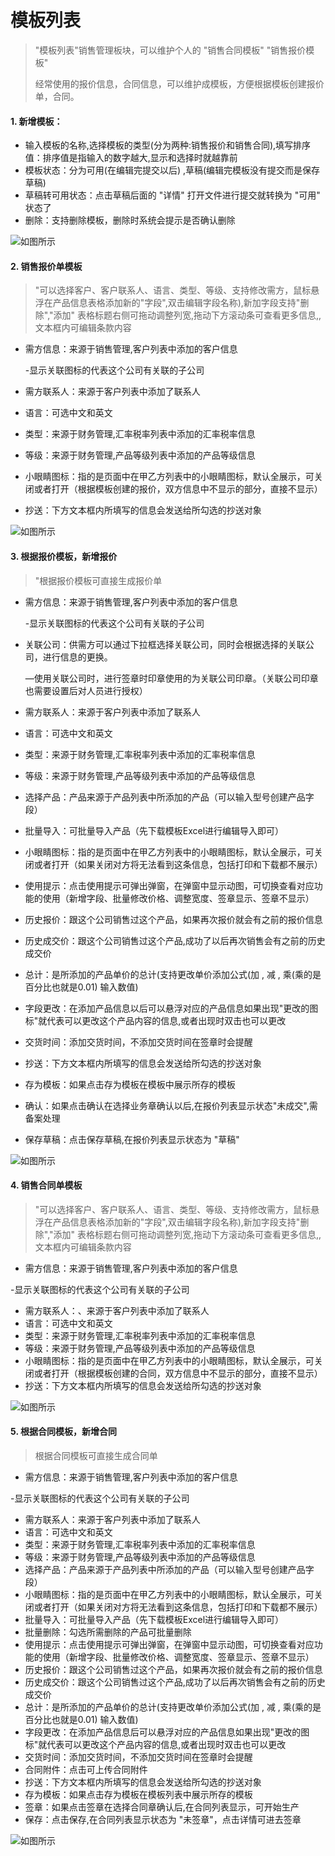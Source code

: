 # 模板列表

> "模板列表"销售管理板块，可以维护个人的 "销售合同模板" "销售报价模板"
> 
> 经常使用的报价信息，合同信息，可以维护成模板，方便根据模板创建报价单，合同。

#### 1. 新增模板：
* 输入模板的名称,选择模板的类型(分为两种:销售报价和销售合同),填写排序值：排序值是指输入的数字越大,显示和选择时就越靠前
* 模板状态：分为可用(在编辑完提交以后) ,草稿(编辑完模板没有提交而是保存草稿)
* 草稿转可用状态：点击草稿后面的 "详情" 打开文件进行提交就转换为 "可用" 状态了
* 删除：支持删除模板，删除时系统会提示是否确认删除

![如图所示](../file/mblb1.png)

#### 2. 销售报价单模板

> "可以选择客户、客户联系人、语言、类型、等级、支持修改需方，鼠标悬浮在产品信息表格添加新的"字段",双击编辑字段名称),新加字段支持"删除","添加" 表格标题右侧可拖动调整列宽,拖动下方滚动条可查看更多信息,,文本框内可编辑条款内容

* 需方信息：来源于销售管理,客户列表中添加的客户信息
  
  -显示关联图标的代表这个公司有关联的子公司

* 需方联系人：来源于客户列表中添加了联系人
* 语言：可选中文和英文
* 类型：来源于财务管理,汇率税率列表中添加的汇率税率信息
* 等级：来源于财务管理,产品等级列表中添加的产品等级信息
* 小眼睛图标：指的是页面中在甲乙方列表中的小眼睛图标，默认全展示，可关闭或者打开（根据模板创建的报价，双方信息中不显示的部分，直接不显示）
* 抄送：下方文本框内所填写的信息会发送给所勾选的抄送对象


![如图所示](../file/mblb2.png)

#### 3. 根据报价模板，新增报价

> "根据报价模板可直接生成报价单

* 需方信息：来源于销售管理,客户列表中添加的客户信息

  -显示关联图标的代表这个公司有关联的子公司

* 关联公司：供需方可以通过下拉框选择关联公司，同时会根据选择的关联公司，进行信息的更换。

  —使用关联公司时，进行签章时印章使用的为关联公司印章。（关联公司印章也需要设置后对人员进行授权）

* 需方联系人：来源于客户列表中添加了联系人
* 语言：可选中文和英文
* 类型：来源于财务管理,汇率税率列表中添加的汇率税率信息
* 等级：来源于财务管理,产品等级列表中添加的产品等级信息
* 选择产品：产品来源于产品列表中所添加的产品（可以输入型号创建产品字段）
* 批量导入：可批量导入产品（先下载模板Excel进行编辑导入即可）
* 小眼睛图标：指的是页面中在甲乙方列表中的小眼睛图标，默认全展示，可关闭或者打开（如果关闭对方将无法看到这条信息，包括打印和下载都不展示）
* 使用提示：点击使用提示可弹出弹窗，在弹窗中显示动图，可切换查看对应功能的使用（新增字段、批量修改价格、调整宽度、签章显示、签章不显示）
* 历史报价：跟这个公司销售过这个产品，如果再次报价就会有之前的报价信息
* 历史成交价：跟这个公司销售过这个产品,成功了以后再次销售会有之前的历史成交价
* 总计：是所添加的产品单价的总计(支持更改单价添加公式(加 , 减 , 乘(乘的是百分比也就是0.01) 输入数值)
* 字段更改：在添加产品信息以后可以悬浮对应的产品信息如果出现"更改的图标"就代表可以更改这个产品内容的信息,或者出现时双击也可以更改
* 交货时间：添加交货时间，不添加交货时间在签章时会提醒
* 抄送：下方文本框内所填写的信息会发送给所勾选的抄送对象
* 存为模板：如果点击存为模板在模板中展示所存的模板
* 确认：如果点击确认在选择业务章确认以后,在报价列表显示状态"未成交",需备案处理
* 保存草稿：点击保存草稿,在报价列表显示状态为 "草稿"

![如图所示](../file/mblb3.png)

#### 4. 销售合同单模板

> "可以选择客户、客户联系人、语言、类型、等级、支持修改需方，鼠标悬浮在产品信息表格添加新的"字段",双击编辑字段名称),新加字段支持"删除","添加" 表格标题右侧可拖动调整列宽,拖动下方滚动条可查看更多信息,,文本框内可编辑条款内容

* 需方信息：来源于销售管理,客户列表中添加的客户信息

 -显示关联图标的代表这个公司有关联的子公司

* 需方联系人：、来源于客户列表中添加了联系人
* 语言：可选中文和英文
* 类型：来源于财务管理,汇率税率列表中添加的汇率税率信息
* 等级：来源于财务管理,产品等级列表中添加的产品等级信息
* 小眼睛图标：指的是页面中在甲乙方列表中的小眼睛图标，默认全展示，可关闭或者打开（根据模板创建的合同，双方信息中不显示的部分，直接不显示）
* 抄送：下方文本框内所填写的信息会发送给所勾选的抄送对象

![如图所示](../file/mblb4.png)

#### 5.  根据合同模板，新增合同

> 根据合同模板可直接生成合同单

* 需方信息：来源于销售管理,客户列表中添加的客户信息

-显示关联图标的代表这个公司有关联的子公司

* 需方联系人：来源于客户列表中添加了联系人
* 语言：可选中文和英文
* 类型：来源于财务管理,汇率税率列表中添加的汇率税率信息
* 等级：来源于财务管理,产品等级列表中添加的产品等级信息
* 选择产品：产品来源于产品列表中所添加的产品（可以输入型号创建产品字段）
* 小眼睛图标：指的是页面中在甲乙方列表中的小眼睛图标，默认全展示，可关闭或者打开（如果关闭对方将无法看到这条信息，包括打印和下载都不展示）
* 批量导入：可批量导入产品（先下载模板Excel进行编辑导入即可） 
* 批量删除：勾选所需删除的产品可批量删除
* 使用提示：点击使用提示可弹出弹窗，在弹窗中显示动图，可切换查看对应功能的使用（新增字段、批量修改价格、调整宽度、签章显示、签章不显示）
* 历史报价：跟这个公司销售过这个产品，如果再次报价就会有之前的报价信息
* 历史成交价：跟这个公司销售过这个产品,成功了以后再次销售会有之前的历史成交价
* 总计：是所添加的产品单价的总计(支持更改单价添加公式(加 , 减 , 乘(乘的是百分比也就是0.01) 输入数值)
* 字段更改：在添加产品信息后可以悬浮对应的产品信息如果出现"更改的图标"就代表可以更改这个产品内容的信息,或者出现时双击也可以更改
* 交货时间：添加交货时间，不添加交货时间在签章时会提醒
* 合同附件：点击可上传合同附件
* 抄送：下方文本框内所填写的信息会发送给所勾选的抄送对象
* 存为模板：如果点击存为模板在模板列表中展示所存的模板
* 签章：如果点击签章在选择合同章确认后,在合同列表显示，可开始生产
* 保存：点击保存,在合同列表显示状态为 "未签章"，点击详情可进去签章

![如图所示](../file/mblb5.png)